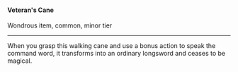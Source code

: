 #### Veteran's Cane

Wondrous item, common, minor tier

---

When you grasp this walking cane and use a bonus action to speak the command word, it transforms into an ordinary longsword and ceases to be magical.



